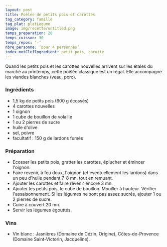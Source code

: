 ```yaml
---
layout: post
title: Poêlée de petits pois et carottes
tag_category: famille
tag_plat: platLegume
image: img/recette/untitled.png
temps_preparation: 20
temps_cuisson: 30
temps_repos: ‘-‘
nbre_personne: ‘pour 4 personnes’
index_motClefIngredient: petit pois, carotte
---
```

Quand les petits pois et les carottes nouvelles arrivent sur les étales du marché au printemps, cette poêlée classique est un régal. Elle accompagne les viandes blanches (veau, porc).

### Ingrédients
* 1,5 kg de petits pois (600 g écossés)
* 4 carottes nouvelles
* 1 oignon
* 1 cube de bouillon de volaille
* 1 ou 2 pierres de sucre
* huile d'olive
* sel, poivre
* facultatif : 150 g de lardons fumés

### Préparation
* Ecosser les petits pois, gratter les carottes, éplucher et émincer l'oignon.
* Faire revenir, à feu doux, l'oignon (et éventuellement les lardons) dans un peu d'huile pendant 7-8 mn, tout en remuant.
* Ajouter les carottes et faire revenir encore 3 mn.
* Ajouter les petits pois, le cube de bouillon. Mouiller à hauteur. Vérifier l'assaisonnement. Si les légumes ne sont pas assez sucrés, ajouter 1 ou 2 pierres de sucre.
* Cuire à couvert 20 mn.
* Servir les légumes égouttés.

### Vins
* Vin blanc : Jasnières (Domaine de Cézin, Origine), Côtes-de-Provence (Domaine Saint-Victorin, Jacqueline).
